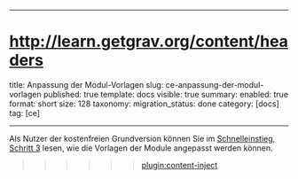 ---
# http://learn.getgrav.org/content/headers
title: Anpassung der Modul-Vorlagen
slug: ce-anpassung-der-modul-vorlagen
published: true
template: docs
visible: true
summary:
    enabled: true
    format: short
    size: 128
taxonomy:
    migration_status: done
    category: [docs]
    tag: [ce]
    
-------------



Als Nutzer der kostenfreien Grundversion können Sie im
[Schnelleinstieg, Schritt 3](/dokumentation/grundlagen/schnelleinstieg#schritt-3-gestalten-sie-die-vorlagen-nach-ihren-wunschen) lesen, wie die Vorlagen der Module angepasst werden können.

>>>>>>[plugin:content-inject](/content_blocks/pro_template_manager)